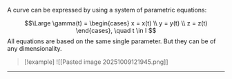 A curve can be expressed by using a system of parametric equations:

$$\Large \gamma(t) = \begin{cases}
x = x(t) \\
y = y(t) \\
z = z(t)
\end{cases}, \quad t \in I
$$
All equations are based on the same single parameter. But they can be of any dimensionality.

> [!example]
> ![[Pasted image 20251009121945.png]]

---
